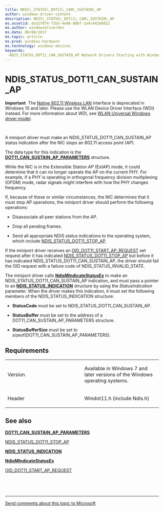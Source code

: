 ```yaml
---
title: NDIS\_STATUS\_DOT11\_CAN\_SUSTAIN\_AP
author: windows-driver-content
description: NDIS\_STATUS\_DOT11\_CAN\_SUSTAIN\_AP
ms.assetid: da31f074-f2b3-4e06-80bf-1e4c442b6012
ms.author: windowsdriverdev
ms.date: 08/08/2017
ms.topic: article
ms.prod: windows-hardware
ms.technology: windows-devices
keywords: 
 -NDIS_STATUS_DOT11_CAN_SUSTAIN_AP Network Drivers Starting with Windows Vista
---
```


# NDIS\_STATUS\_DOT11\_CAN\_SUSTAIN\_AP


**Important**  The [Native 802.11 Wireless LAN](https://msdn.microsoft.com/library/windows/hardware/ff560690) interface is deprecated in Windows 10 and later. Please use the WLAN Device Driver Interface (WDI) instead. For more information about WDI, see [WLAN Universal Windows driver model](https://msdn.microsoft.com/library/windows/hardware/dn897672).

 

A miniport driver must make an NDIS\_STATUS\_DOT11\_CAN\_SUSTAIN\_AP status indication after the NIC stops an 802.11 access point (AP).

The data type for this indication is the [**DOT11\_CAN\_SUSTAIN\_AP\_PARAMETERS**](https://msdn.microsoft.com/library/windows/hardware/ff547671) structure.

While the NIC is in the Extensible Station AP (ExtAP) mode, it could determine that it can no longer operate the AP on the current PHY. For example, if a PHY is operating in orthogonal frequency division multiplexing (OFDM) mode, radar signals might interfere with how the PHY changes frequency.

If, because of these or similar circumstances, the NIC determines that it must stop AP operations, the miniport driver should perform the following operations:

-   Disassociate all peer stations from the AP.

-   Drop all pending frames.

-   Send all appropriate NDIS status indications to the operating system, which include [NDIS\_STATUS\_DOT11\_STOP\_AP](ndis-status-dot11-stop-ap.md).

If the miniport driver receives an [OID\_DOT11\_START\_AP\_REQUEST](oid-dot11-start-ap-request.md) set request after it has indicated [NDIS\_STATUS\_DOT11\_STOP\_AP](ndis-status-dot11-stop-ap.md) but before it has indicated NDIS\_STATUS\_DOT11\_CAN\_SUSTAIN\_AP, the driver should fail the OID request with a failure code of NDIS\_STATUS\_INVALID\_STATE.

The miniport driver calls [**NdisMIndicateStatusEx**](https://msdn.microsoft.com/library/windows/hardware/ff563600) to make an NDIS\_STATUS\_DOT11\_CAN\_SUSTAIN\_AP indication, and must pass a pointer to an [**NDIS\_STATUS\_INDICATION**](https://msdn.microsoft.com/library/windows/hardware/ff567373) structure by using the *StatusIndication* parameter. When the driver makes this indication, it must set the following members of the NDIS\_STATUS\_INDICATION structure:

-   **StatusCode** must be set to NDIS\_STATUS\_DOT11\_CAN\_SUSTAIN\_AP.

-   **StatusBuffer** must be set to the address of a DOT11\_CAN\_SUSTAIN\_AP\_PARAMETERS structure.

-   **StatusBufferSize** must be set to sizeof(DOT11\_CAN\_SUSTAIN\_AP\_PARAMETERS).

Requirements
------------

<table>
<colgroup>
<col width="50%" />
<col width="50%" />
</colgroup>
<tbody>
<tr class="odd">
<td><p>Version</p></td>
<td><p>Available in Windows 7 and later versions of the Windows operating systems.</p></td>
</tr>
<tr class="even">
<td><p>Header</p></td>
<td>Windot11.h (include Ndis.h)</td>
</tr>
</tbody>
</table>

## See also


[**DOT11\_CAN\_SUSTAIN\_AP\_PARAMETERS**](https://msdn.microsoft.com/library/windows/hardware/ff547671)

[NDIS\_STATUS\_DOT11\_STOP\_AP](ndis-status-dot11-stop-ap.md)

[**NDIS\_STATUS\_INDICATION**](https://msdn.microsoft.com/library/windows/hardware/ff567373)

[**NdisMIndicateStatusEx**](https://msdn.microsoft.com/library/windows/hardware/ff563600)

[OID\_DOT11\_START\_AP\_REQUEST](oid-dot11-start-ap-request.md)

 

 


--------------------
[Send comments about this topic to Microsoft](mailto:wsddocfb@microsoft.com?subject=Documentation%20feedback%20%5Bnetvista\netvista%5D:%20NDIS_STATUS_DOT11_CAN_SUSTAIN_AP%20%20RELEASE:%20%288/8/2017%29&body=%0A%0APRIVACY%20STATEMENT%0A%0AWe%20use%20your%20feedback%20to%20improve%20the%20documentation.%20We%20don't%20use%20your%20email%20address%20for%20any%20other%20purpose,%20and%20we'll%20remove%20your%20email%20address%20from%20our%20system%20after%20the%20issue%20that%20you're%20reporting%20is%20fixed.%20While%20we're%20working%20to%20fix%20this%20issue,%20we%20might%20send%20you%20an%20email%20message%20to%20ask%20for%20more%20info.%20Later,%20we%20might%20also%20send%20you%20an%20email%20message%20to%20let%20you%20know%20that%20we've%20addressed%20your%20feedback.%0A%0AFor%20more%20info%20about%20Microsoft's%20privacy%20policy,%20see%20http://privacy.microsoft.com/default.aspx. "Send comments about this topic to Microsoft")


